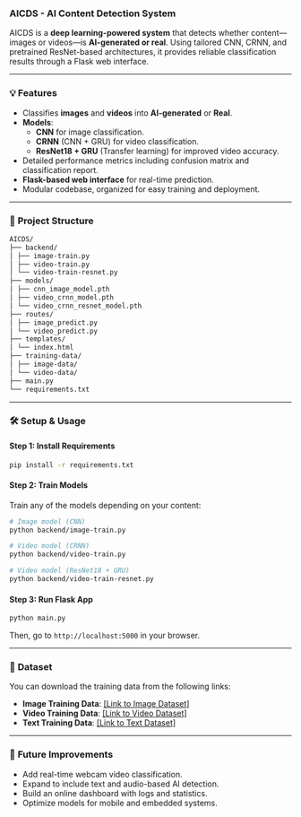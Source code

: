 ### **AICDS - AI Content Detection System**

AICDS is a **deep learning-powered system** that detects whether content—images or videos—is **AI-generated or real**. Using tailored CNN, CRNN, and pretrained ResNet-based architectures, it provides reliable classification results through a Flask web interface.

-----

### 💡 **Features**

  - Classifies **images** and **videos** into **AI-generated** or **Real**.
  - **Models**:
      - **CNN** for image classification.
      - **CRNN** (CNN + GRU) for video classification.
      - **ResNet18 + GRU** (Transfer learning) for improved video accuracy.
  - Detailed performance metrics including confusion matrix and classification report.
  - **Flask-based web interface** for real-time prediction.
  - Modular codebase, organized for easy training and deployment.

-----

### 📂 **Project Structure**

```bash
AICDS/
├── backend/
│ ├── image-train.py
│ ├── video-train.py
│ └── video-train-resnet.py
├── models/
│ ├── cnn_image_model.pth
│ ├── video_crnn_model.pth
│ └── video_crnn_resnet_model.pth
├── routes/
│ ├── image_predict.py
│ └── video_predict.py
├── templates/
│ └── index.html
├── training-data/
│ ├── image-data/
│ └── video-data/
├── main.py
└── requirements.txt
```

-----

### 🛠️ **Setup & Usage**

#### Step 1: Install Requirements

```bash
pip install -r requirements.txt
```

#### Step 2: Train Models

Train any of the models depending on your content:

```bash
# Image model (CNN)
python backend/image-train.py

# Video model (CRNN)
python backend/video-train.py

# Video model (ResNet18 + GRU)
python backend/video-train-resnet.py
```

#### Step 3: Run Flask App

```bash
python main.py
```

Then, go to `http://localhost:5000` in your browser.

-----

### 🧪 **Dataset**

You can download the training data from the following links:

  - **Image Training Data**: [\[Link to Image Dataset\]](https://www.kaggle.com/datasets/birdy654/cifake-real-and-ai-generated-synthetic-images)
  - **Video Training Data**: [\[Link to Video Dataset\]](https://www.kaggle.com/datasets/kanzeus/realai-video-dataset)
  - **Text Training Data**: [\[Link to Text Dataset\]](https://www.kaggle.com/datasets/sunilthite/llm-detect-ai-generated-text-dataset)



-----

### 🔮 **Future Improvements**

  - Add real-time webcam video classification.
  - Expand to include text and audio-based AI detection.
  - Build an online dashboard with logs and statistics.
  - Optimize models for mobile and embedded systems.

